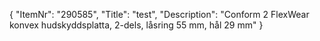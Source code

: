 {
  "ItemNr": "290585",
  "Title": "test",
  "Description": "Conform 2 FlexWear konvex hudskyddsplatta, 2-dels, låsring 55 mm, hål 29 mm"
}